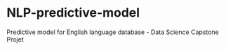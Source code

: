 # NLP-predictive-model
Predictive model for English language database - Data Science Capstone Projet
